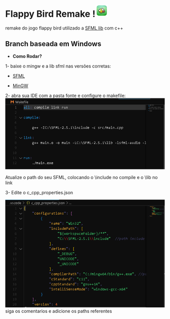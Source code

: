 # Flappy Bird Remake !<img src="assets/game/icon.png" alt= "icon" width=40>
remake do jogo flappy bird utilizado a [SFML lib](https://www.sfml-dev.org/index.php) com c++

## Branch baseada em Windows 
- <strong>Como Rodar?</strong><br>

1- baixe o mingw e a lib sfml nas versões corretas:

- [SFML](https://www.sfml-dev.org/index.php)

- [MinGW](https://www.mingw-w64.org)


2- abra sua IDE com a pasta fonte e configure o makefile:
<img src="assets/game/makefile.png" alt="makefile"> 

Atualize o path do seu SFML, colocando o \include no compile e o \lib no link



3- Edite o c_cpp_properties.json

<img src= "assets/game/json.png" alt="jsoncproperties">
siga os comentarios e adicione os paths referentes

